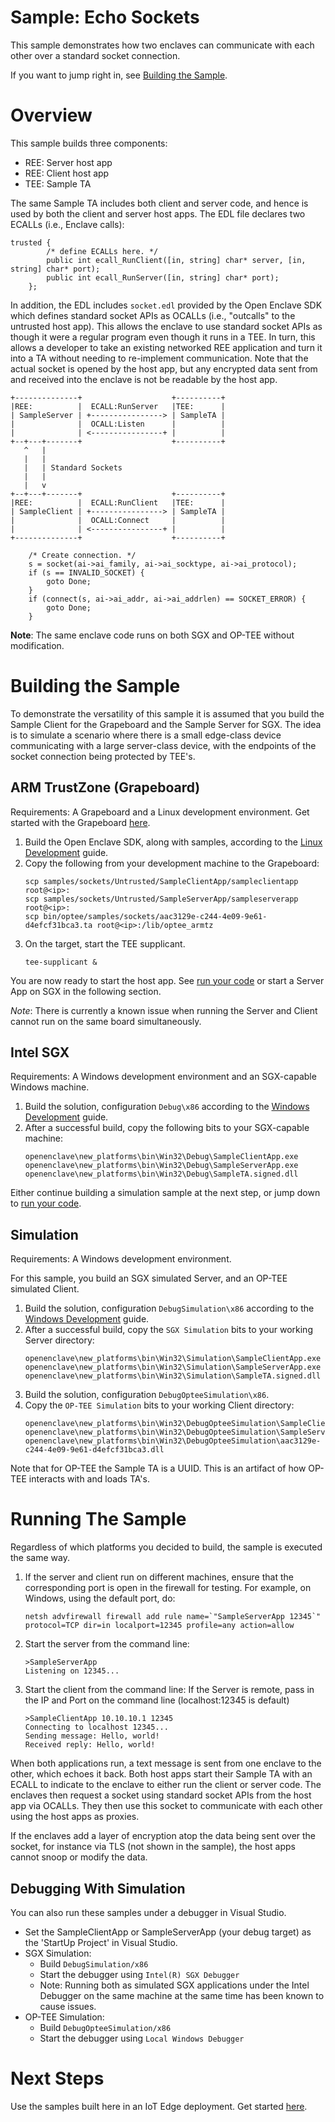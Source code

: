 Sample: Echo Sockets
=============

This sample demonstrates how two enclaves can communicate with each other over a standard socket connection.

If you want to jump right in, see [Building the Sample](sample_sockets.md#building-the-sample).

# Overview

This sample builds three components:

* REE: Server host app
* REE: Client host app
* TEE: Sample TA

The same Sample TA includes both client and server code, and hence is used by both the client and server host apps.
The EDL file declares two ECALLs (i.e., Enclave calls):

```
trusted {
        /* define ECALLs here. */
        public int ecall_RunClient([in, string] char* server, [in, string] char* port);
        public int ecall_RunServer([in, string] char* port);
    };
```

In addition, the EDL includes `socket.edl` provided by the Open Enclave SDK which defines standard socket APIs as OCALLs (i.e., "outcalls" to the untrusted host app).
This allows the enclave to use standard socket APIs as though it were a regular program even though it runs in a TEE.
In turn, this allows a developer to take an existing networked REE application and turn it into a TA without needing to re-implement communication.
Note that the actual socket is opened by the host app, but any encrypted data sent from and received into the enclave is not be readable by the host app.

```
+--------------+                    +----------+
|REE:          |  ECALL:RunServer   |TEE:      |
| SampleServer | +----------------> | SampleTA |
|              |  OCALL:Listen      |          |
|              | <----------------+ |          |
+--+---+-------+                    +----------+
   ^   |
   |   |
   |   | Standard Sockets
   |   |
   |   v
+--+---+-------+                    +----------+
|REE:          |  ECALL:RunClient   |TEE:      |
| SampleClient | +----------------> | SampleTA |
|              |  OCALL:Connect     |          |
|              | <----------------+ |          |
+--------------+                    +----------+
```

```
    /* Create connection. */
    s = socket(ai->ai_family, ai->ai_socktype, ai->ai_protocol);
    if (s == INVALID_SOCKET) {
        goto Done;
    }
    if (connect(s, ai->ai_addr, ai->ai_addrlen) == SOCKET_ERROR) {
        goto Done;
    }
```

**Note**: The same enclave code runs on both SGX and OP-TEE without modification.

# Building the Sample

To demonstrate the versatility of this sample it is assumed that you build the Sample Client for the Grapeboard and the Sample Server for SGX.
The idea is to simulate a scenario where there is a small edge-class device communicating with a large server-class device, 
with the endpoints of the socket connection being protected by TEE's.

## ARM TrustZone (Grapeboard)

Requirements: A Grapeboard and a Linux development environment.
Get started with the Grapeboard [here](grapeboard.md).

1) Build the Open Enclave SDK, along with samples, according to the [Linux Development](linux_arm_dev.md#building-the-sdk) guide.
2) Copy the following from your development machine to the Grapeboard:
    ```
    scp samples/sockets/Untrusted/SampleClientApp/sampleclientapp root@<ip>:
    scp samples/sockets/Untrusted/SampleServerApp/sampleserverapp root@<ip>:
    scp bin/optee/samples/sockets/aac3129e-c244-4e09-9e61-d4efcf31bca3.ta root@<ip>:/lib/optee_armtz
    ```
3) On the target, start the TEE supplicant.
    ```
    tee-supplicant &
    ```
 You are now ready to start the host app.
 See [run your code](sample_sockets.md#running-the-sample) or start a Server App on SGX in the following section.
 
 *Note*: There is currently a known issue when running the Server and Client cannot run on the same board simultaneously.
 
## Intel SGX

Requirements: A Windows development environment and an SGX-capable Windows machine.

1) Build the solution, configuration `Debug\x86` according to the [Windows Development](win_sgx_dev.md) guide.
2) After a successful build, copy the following bits to your SGX-capable machine:
   ```
   openenclave\new_platforms\bin\Win32\Debug\SampleClientApp.exe
   openenclave\new_platforms\bin\Win32\Debug\SampleServerApp.exe
   openenclave\new_platforms\bin\Win32\Debug\SampleTA.signed.dll
   ```

Either continue building a simulation sample at the next step, or jump down to [run your code](sample_sockets.md#running-the-sample).

## Simulation

Requirements: A Windows development environment.

For this sample, you build an SGX simulated Server, and an OP-TEE simulated Client.

1) Build the solution, configuration `DebugSimulation\x86` according to the [Windows Development](win_sgx_dev.md) guide.
2) After a successful build, copy the `SGX Simulation` bits to your working Server directory:
   ```
   openenclave\new_platforms\bin\Win32\Simulation\SampleClientApp.exe
   openenclave\new_platforms\bin\Win32\Simulation\SampleServerApp.exe
   openenclave\new_platforms\bin\Win32\Simulation\SampleTA.signed.dll
   ```
3) Build the solution, configuration `DebugOpteeSimulation\x86`.
4) Copy the `OP-TEE Simulation` bits to your working Client directory:
   ```
   openenclave\new_platforms\bin\Win32\DebugOpteeSimulation\SampleClientApp.exe
   openenclave\new_platforms\bin\Win32\DebugOpteeSimulation\SampleServerApp.exe
   openenclave\new_platforms\bin\Win32\DebugOpteeSimulation\aac3129e-c244-4e09-9e61-d4efcf31bca3.dll
   ```
Note that for OP-TEE the Sample TA is a UUID.
This is an artifact of how OP-TEE interacts with and loads TA's.

# Running The Sample

Regardless of which platforms you decided to build, the sample is executed the same way.

1. If the server and client run on different machines, ensure that the corresponding port is open in the firewall for testing.
For example, on Windows, using the default port, do:
    ```
    netsh advfirewall firewall add rule name=`"SampleServerApp 12345`" protocol=TCP dir=in localport=12345 profile=any action=allow
    ```
2. Start the server from the command line:
    ```
    >SampleServerApp
    Listening on 12345...
    ```
3. Start the client from the command line: 
   If the Server is remote, pass in the IP and Port on the command line (localhost:12345 is default)
    ```
    >SampleClientApp 10.10.10.1 12345
    Connecting to localhost 12345...
    Sending message: Hello, world!
    Received reply: Hello, world!
    ``` 

When both applications run, a text message is sent from one enclave to the other, which echoes it back. 
Both host apps start their Sample TA with an ECALL to indicate to the enclave to either run the client or server code.
The enclaves then request a socket using standard socket APIs from the host app via OCALLs.
They then use this socket to communicate with each other using the host apps as proxies.

If the enclaves add a layer of encryption atop the data being sent over the socket,
for instance via TLS (not shown in the sample), the host apps cannot snoop or modify the data.

## Debugging With Simulation

You can also run these samples under a debugger in Visual Studio.

* Set the SampleClientApp or SampleServerApp (your debug target) as the 'StartUp Project' in Visual Studio.
* SGX Simulation:
    * Build `DebugSimulation/x86`
    * Start the debugger using `Intel(R) SGX Debugger`
    * Note: Running both as simulated SGX applications under the Intel Debugger on the same machine at the same time has been known to cause issues.
* OP-TEE Simulation:
    * Build `DebugOpteeSimulation/x86`
    * Start the debugger using `Local Windows Debugger`

# Next Steps

Use the samples built here in an IoT Edge deployment. Get started [here](sample_edge_sockets.md).
